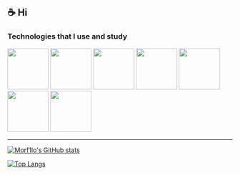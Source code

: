 ## ☕️ Hi

### Technologies that I use and study
<div>
    <img src="https://github.com/onemarc/tech-icons/blob/main/icons/go-dark.svg" width="92">
    <img src="https://github.com/onemarc/tech-icons/blob/main/icons/grpc-dark.svg" width="92">
    <img src="https://github.com/onemarc/tech-icons/blob/main/icons/postgressql-dark.svg" width="92">
    <img src="https://github.com/onemarc/tech-icons/blob/main/icons/redis-dark.svg" width="92">
    <img src="https://github.com/onemarc/tech-icons/blob/main/icons/mongodb-dark.svg" width="92">
    <img src="https://github.com/onemarc/tech-icons/blob/main/icons/linux-dark.svg" width="92">
    <img src="https://github.com/onemarc/tech-icons/blob/main/icons/git.svg" width="92">
</div>

---

[![Morf1lo's GitHub stats](https://github-readme-stats.vercel.app/api?username=morf1lo&theme=radical&show_icons=true&hide_border=true&icon_color=f1f1f1)](https://github.com/anuraghazra/github-readme-stats)

[![Top Langs](https://github-readme-stats.vercel.app/api/top-langs/?username=morf1lo&layout=compact&theme=radical&hide_border=true)](https://github.com/anuraghazra/github-readme-stats)
